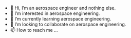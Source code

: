- 👋 Hi, I’m an aerospace engineer and nothing else. 
- 👀 I’m interested in aerospace engineering.
- 🌱 I’m currently learning aerospace engineering.
- 💞️ I’m looking to collaborate on aerospace engineering.
- 📫 How to reach me ...

<!---
sqanei/sqanei is a ✨ special ✨ repository because its `README.md` (this file) appears on your GitHub profile.
You can click the Preview link to take a look at your changes.
--->

